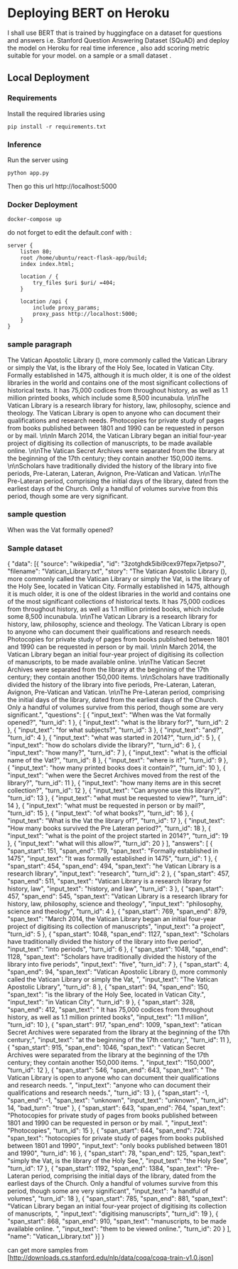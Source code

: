 # Deploying BERT on Heroku
I shall use BERT that is trained by huggingface on a dataset for questions and answers i.e. Stanford Question Answering Dataset (SQuAD) and deploy the  model on Heroku for real time inference , also add scoring metric suitable for your model. on a
sample or a small dataset .

## Local Deployment
### Requirements

Install the required libraries using

`pip install -r requirements.txt`

### Inference
Run the server using

`python app.py`

Then go this url
http://localhost:5000


### Docker Deployment

`docker-compose up`

do not forget to edit the default.conf with : 

```
server {
    listen 80;
    root /home/ubuntu/react-flask-app/build;
    index index.html;

    location / {
        try_files $uri $uri/ =404;
    }

    location /api {
        include proxy_params;
        proxy_pass http://localhost:5000;
    }
}

```

### sample paragraph 
The Vatican Apostolic Library (), more commonly called the Vatican Library or simply the Vat, is the library of the Holy See, located in Vatican City. Formally established in 1475, although it is much older, it is one of the oldest libraries in the world and contains one of the most significant collections of historical texts. It has 75,000 codices from throughout history, as well as 1.1 million printed books, which include some 8,500 incunabula. \n\nThe Vatican Library is a research library for history, law, philosophy, science and theology. The Vatican Library is open to anyone who can document their qualifications and research needs. Photocopies for private study of pages from books published between 1801 and 1990 can be requested in person or by mail. \n\nIn March 2014, the Vatican Library began an initial four-year project of digitising its collection of manuscripts, to be made available online. \n\nThe Vatican Secret Archives were separated from the library at the beginning of the 17th century; they contain another 150,000 items. \n\nScholars have traditionally divided the history of the library into five periods, Pre-Lateran, Lateran, Avignon, Pre-Vatican and Vatican. \n\nThe Pre-Lateran period, comprising the initial days of the library, dated from the earliest days of the Church. Only a handful of volumes survive from this period, though some are very significant.

### sample question
When was the Vat formally opened?
### Sample dataset

{
 "data": [{
     "source": "wikipedia",
            "id": "3zotghdk5ibi9cex97fepx7jetpso7",
            "filename": "Vatican_Library.txt",
            "story": "The Vatican Apostolic Library (), more commonly called the Vatican Library or simply the Vat, is the library of the Holy See, located in Vatican City. Formally established in 1475, although it is much older, it is one of the oldest libraries in the world and contains one of the most significant collections of historical texts. It has 75,000 codices from throughout history, as well as 1.1 million printed books, which include some 8,500 incunabula. \n\nThe Vatican Library is a research library for history, law, philosophy, science and theology. The Vatican Library is open to anyone who can document their qualifications and research needs. Photocopies for private study of pages from books published between 1801 and 1990 can be requested in person or by mail. \n\nIn March 2014, the Vatican Library began an initial four-year project of digitising its collection of manuscripts, to be made available online. \n\nThe Vatican Secret Archives were separated from the library at the beginning of the 17th century; they contain another 150,000 items. \n\nScholars have traditionally divided the history of the library into five periods, Pre-Lateran, Lateran, Avignon, Pre-Vatican and Vatican. \n\nThe Pre-Lateran period, comprising the initial days of the library, dated from the earliest days of the Church. Only a handful of volumes survive from this period, though some are very significant.",
            "questions": [
                {
                    "input_text": "When was the Vat formally opened?",
                    "turn_id": 1
                },
                {
                    "input_text": "what is the library for?",
                    "turn_id": 2
                },
                {
                    "input_text": "for what subjects?",
                    "turn_id": 3
                },
                {
                    "input_text": "and?",
                    "turn_id": 4
                },
                {
                    "input_text": "what was started in 2014?",
                    "turn_id": 5
                },
                {
                    "input_text": "how do scholars divide the library?",
                    "turn_id": 6
                },
                {
                    "input_text": "how many?",
                    "turn_id": 7
                },
                {
                    "input_text": "what is the official name of the Vat?",
                    "turn_id": 8
                },
                {
                    "input_text": "where is it?",
                    "turn_id": 9
                },
                {
                    "input_text": "how many printed books does it contain?",
                    "turn_id": 10
                },
                {
                    "input_text": "when were the Secret Archives moved from the rest of the library?",
                    "turn_id": 11
                },
                {
                    "input_text": "how many items are in this secret collection?",
                    "turn_id": 12
                },
                {
                    "input_text": "Can anyone use this library?",
                    "turn_id": 13
                },
                {
                    "input_text": "what must be requested to view?",
                    "turn_id": 14
                },
                {
                    "input_text": "what must be requested in person or by mail?",
                    "turn_id": 15
                },
                {
                    "input_text": "of what books?",
                    "turn_id": 16
                },
                {
                    "input_text": "What is the Vat the library of?",
                    "turn_id": 17
                },
                {
                    "input_text": "How many books survived the Pre Lateran period?",
                    "turn_id": 18
                },
                {
                    "input_text": "what is the point of the project started in 2014?",
                    "turn_id": 19
                },
                {
                    "input_text": "what will this allow?",
                    "turn_id": 20
                }
            ],
            "answers": [
                {
                    "span_start": 151,
                    "span_end": 179,
                    "span_text": "Formally established in 1475",
                    "input_text": "It was formally established in 1475",
                    "turn_id": 1
                },
                {
                    "span_start": 454,
                    "span_end": 494,
                    "span_text": "he Vatican Library is a research library",
                    "input_text": "research",
                    "turn_id": 2
                },
                {
                    "span_start": 457,
                    "span_end": 511,
                    "span_text": "Vatican Library is a research library for history, law",
                    "input_text": "history, and law",
                    "turn_id": 3
                },
                {
                    "span_start": 457,
                    "span_end": 545,
                    "span_text": "Vatican Library is a research library for history, law, philosophy, science and theology",
                    "input_text": "philosophy, science and theology",
                    "turn_id": 4
                },
                {
                    "span_start": 769,
                    "span_end": 879,
                    "span_text": "March 2014, the Vatican Library began an initial four-year project of digitising its collection of manuscripts",
                    "input_text": "a  project",
                    "turn_id": 5
                },
                {
                    "span_start": 1048,
                    "span_end": 1127,
                    "span_text": "Scholars have traditionally divided the history of the library into five period",
                    "input_text": "into periods",
                    "turn_id": 6
                },
                {
                    "span_start": 1048,
                    "span_end": 1128,
                    "span_text": "Scholars have traditionally divided the history of the library into five periods",
                    "input_text": "five",
                    "turn_id": 7
                },
                {
                    "span_start": 4,
                    "span_end": 94,
                    "span_text": "Vatican Apostolic Library (), more commonly called the Vatican Library or simply the Vat, ",
                    "input_text": "The Vatican Apostolic Library",
                    "turn_id": 8
                },
                {
                    "span_start": 94,
                    "span_end": 150,
                    "span_text": "is the library of the Holy See, located in Vatican City.",
                    "input_text": "in Vatican City",
                    "turn_id": 9
                },
                {
                    "span_start": 328,
                    "span_end": 412,
                    "span_text": " It has 75,000 codices from throughout history, as well as 1.1 million printed books",
                    "input_text": "1.1 million",
                    "turn_id": 10
                },
                {
                    "span_start": 917,
                    "span_end": 1009,
                    "span_text": "atican Secret Archives were separated from the library at the beginning of the 17th century;",
                    "input_text": "at the beginning of the 17th century;",
                    "turn_id": 11
                },
                {
                    "span_start": 915,
                    "span_end": 1046,
                    "span_text": " Vatican Secret Archives were separated from the library at the beginning of the 17th century; they contain another 150,000 items. ",
                    "input_text": "150,000",
                    "turn_id": 12
                },
                {
                    "span_start": 546,
                    "span_end": 643,
                    "span_text": " The Vatican Library is open to anyone who can document their qualifications and research needs. ",
                    "input_text": "anyone who can document their qualifications and research needs.",
                    "turn_id": 13
                },
                {
                    "span_start": -1,
                    "span_end": -1,
                    "span_text": "unknown",
                    "input_text": "unknown",
                    "turn_id": 14,
                    "bad_turn": "true"
                },
                {
                    "span_start": 643,
                    "span_end": 764,
                    "span_text": "Photocopies for private study of pages from books published between 1801 and 1990 can be requested in person or by mail. ",
                    "input_text": "Photocopies",
                    "turn_id": 15
                },
                {
                    "span_start": 644,
                    "span_end": 724,
                    "span_text": "hotocopies for private study of pages from books published between 1801 and 1990",
                    "input_text": "only books published between 1801 and 1990",
                    "turn_id": 16
                },
                {
                    "span_start": 78,
                    "span_end": 125,
                    "span_text": "simply the Vat, is the library of the Holy See,",
                    "input_text": "the Holy See",
                    "turn_id": 17
                },
                {
                    "span_start": 1192,
                    "span_end": 1384,
                    "span_text": "Pre-Lateran period, comprising the initial days of the library, dated from the earliest days of the Church. Only a handful of volumes survive from this period, though some are very significant",
                    "input_text": "a handful of volumes",
                    "turn_id": 18
                },
                {
                    "span_start": 785,
                    "span_end": 881,
                    "span_text": "Vatican Library began an initial four-year project of digitising its collection of manuscripts, ",
                    "input_text": "digitising manuscripts",
                    "turn_id": 19
                },
                {
                    "span_start": 868,
                    "span_end": 910,
                    "span_text": "manuscripts, to be made available online. ",
                    "input_text": "them to be viewed online.",
                    "turn_id": 20
                }
            ],
            "name": "Vatican_Library.txt"
 }]
}


can get more samples from [http://downloads.cs.stanford.edu/nlp/data/coqa/coqa-train-v1.0.json]